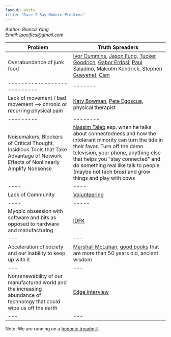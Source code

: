 ```yaml
---
layout: posts
title: "Dare I Say Modern Problems"
---
```

*Author: Bianca Yang*<br>
*Email: <a href="mailto:ipacifics@gmail.com?subject=Hello from the XDRT Blog">ipacifics@gmail.com</a>*<br>

| Problem | Truth Spreaders |
| --- | --- |
| Overabundance of junk food | [Ivor Cummins](https://thefatemperor.com), [Jason Fung](https://www.dietdoctor.com/authors/dr-jason-fung-m-d), [Tucker Goodrich](https://twitter.com/TuckerGoodrich), [Gabor Erdosi](https://twitter.com/gerdosi), [Paul Saladino](https://twitter.com/CarnivoreMD), [Malcolm Kendrick](https://drmalcolmkendrick.org), [Stephen Gueyenet](https://www.stephanguyenet.com), [Cian](https://twitter.com/wellboy) |
| ---------------------------|-------|
| Lack of movement / bad movement --> chronic or recurring physical pain | [Katy Bowman](https://www.nutritiousmovement.com), [Pete Egoscue](https://www.egoscue.com), physical therapist |
| --------- | --------|
| Noisemakers, Blockers of Critical Thought, Insidious Tools that Take Advantage of Network Effects of Nonlinearly Amplify Nonsense | [Nassim Taleb](https://twitter.com/nntaleb) esp. when he talks about connectedness and how the intolerant minority can turn the tide in their favor. Turn off the damn television, your [phone](https://freedom.to), anything else that helps you "stay connected" and do something real like talk to people (maybe not tech bros) and grow things and play with cows |
| ---- | ---- |
| Lack of Community | [Volunteering](https://www.volunteermatch.org) |
| ---- | ----- |
| Myopic obsession with software and bits as opposed to hardware and manufacturing | [IDFK](https://danwang.co/definite-optimism-as-human-capital/) |
| --- | --- |
| Acceleration of society and our inability to keep up with it | [Marshall McLuhan](https://en.wikipedia.org/wiki/Marshall_McLuhan), [good books](../../../books_readings.html) that are more than 50 years old, ancient wisdom |
| --- | --- |
| Nonrenewability of our manufactured world and the increasing abundance of technology that could wipe us off the earth |  [Edge interview](https://www.edge.org/conversation/toby_ord-we-have-the-power-to-destroy-ourselves-without-the-wisdom-to-ensure-that-we) |
| --- | --- |


Note: We are running on a [hedonic treadmill](https://en.wikipedia.org/wiki/Hedonic_treadmill).
